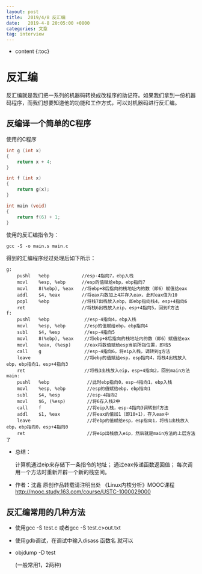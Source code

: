 ```yaml
---
layout: post
title:  2019/4/8 反汇编
date:   2019-4-8 20:05:00 +0800
categories: 文章
tag: interview
---
```


* content
{:toc}
# 反汇编

反汇编就是我们把一系列的机器码转换成改程序的助记符。如果我们拿到一份机器码程序，而我们想要知道他的功能和工作方式，可以对机器码进行反汇编。

## 反编译一个简单的C程序

使用的C程序

~~~c
int g (int x)
{
    return x + 4;
}

int f (int x)
{
    return g(x);
}

int main (void)
{
    return f(6) + 1;
}
~~~

使用的反汇编指令为：

~~~
gcc -S -o main.s main.c 
~~~

得到的汇编程序经过处理后如下所示：

~~~assembly
g:
    pushl   %ebp            //esp-4指向7，ebp入栈
    movl    %esp, %ebp      //esp的值赋给ebp，ebp指向7
    movl    8(%ebp), %eax   //将ebp+8后指向的栈地址内的数（即6）赋值给eax
    addl    $4, %eax        //将eax内数加上4并存入eax，此时eax值为10
    popl    %ebp            //将栈7出栈放入ebp，即ebp指向栈4，esp+4指向6
    ret                     //将栈6出栈放入eip，esp+4指向5，回到f方法
f:
    pushl   %ebp             //esp-4指向4，ebp入栈
    movl    %esp, %ebp       //esp的值赋给ebp，ebp指向4 
    subl    $4, %esp         //esp-4指向5
    movl    8(%ebp), %eax    //将ebp+8后指向的栈地址内的数（即6）赋值给eax
    movl    %eax, (%esp)     //eax将数值赋给esp当前所指位置，即栈5
    call    g                //esp-4指向6，将eip入栈，调转到g方法
    leave                    //将ebp的值赋给esp，esp指向4，将栈4出栈放入ebp，ebp指向1，esp+4指向3
    ret                      //将栈3出栈放入eip，esp+4指向2，回到main方法
main:
    pushl   %ebp              //此时ebp指向0，esp-4指向1，ebp入栈
    movl    %esp, %ebp        //esp的值赋给ebp，ebp指向1
    subl    $4, %esp          //esp-4指向2
    movl    $6, (%esp)        //将6存入栈2中
    call    f                 //将eip入栈，esp-4指向3调转到f方法
    addl    $1, %eax          //将eax的值加1（即10+1），存入eax中
    leave                     //将ebp的值赋给esp，esp指向1，将栈1出栈放入ebp，ebp指向0，esp+4指向0
    ret                       //将eip出栈放入eip，然后就是main方法的上层方法了
~~~

- 总结：

  计算机通过eip来存储下一条指令的地址；
  通过eax传递函数返回值；
  每次调用一个方法时重新开辟一个新的栈空间。

- 作者：沈鑫 原创作品转载请注明出处 
  《Linux内核分析》MOOC课程<http://mooc.study.163.com/course/USTC-1000029000>

## 反汇编常用的几种方法

- 使用gcc -S test.c 或者gcc -S test.c>out.txt
- 使用gdb调试，在调试中输入disass 函数名 就可以
- objdump -D test 

   (一般常用1，2两种)

